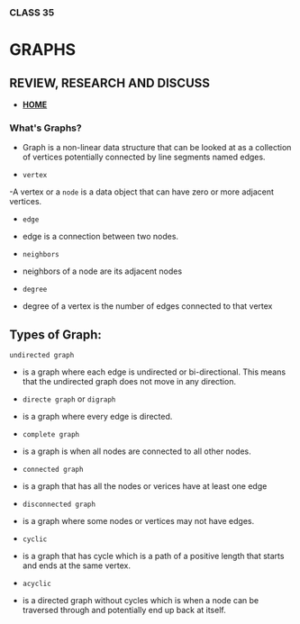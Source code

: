 ### CLASS 35


#  GRAPHS






## REVIEW, RESEARCH AND DISCUSS


- [**HOME**](https://seidomo.github.io/reading_notes/home)



### What's Graphs?

-  Graph is a non-linear data structure that can be looked at as a collection of vertices potentially connected by line segments named edges.


- ``` vertex ```

-A vertex or a ``` node ``` is a data object that can have zero or more adjacent vertices.


- ``` edge ```

- edge is a connection between two nodes.


- ``` neighbors ```

- neighbors of a node are its adjacent nodes

- ``` degree ```

- degree of a vertex is the number of edges connected to that vertex


## Types of Graph:

``` undirected graph ``` 

- is a graph where each edge is undirected or bi-directional. This means that the undirected graph does not move in any direction.


- ``` directe graph ``` or  ``` digraph ```

- is a graph where every edge is directed.


- ``` complete graph ```

- is a graph is when all nodes are connected to all other nodes.


- ``` connected graph ```

- is a graph that has all the nodes or verices have at least one edge


- ``` disconnected graph ```

-  is a graph where some nodes or vertices may not have edges.


- ``` cyclic ```

- is a graph that has cycle which is a path of a positive length that starts and ends at the same vertex.


- ``` acyclic ```

- is a directed graph without cycles which is when a node can be traversed through and potentially end up back at itself.